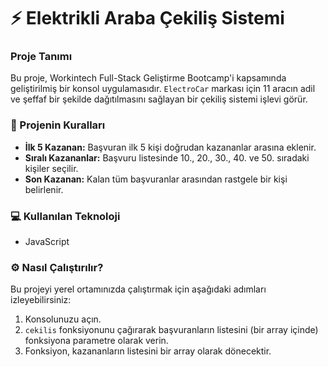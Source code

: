 # ⚡️ Elektrikli Araba Çekiliş Sistemi

### Proje Tanımı

Bu proje, Workintech Full-Stack Geliştirme Bootcamp'i kapsamında geliştirilmiş bir konsol uygulamasıdır. `ElectroCar` markası için 11 aracın adil ve şeffaf bir şekilde dağıtılmasını sağlayan bir çekiliş sistemi işlevi görür.

### 🎯 Projenin Kuralları

- **İlk 5 Kazanan:** Başvuran ilk 5 kişi doğrudan kazananlar arasına eklenir.
- **Sıralı Kazananlar:** Başvuru listesinde 10., 20., 30., 40. ve 50. sıradaki kişiler seçilir.
- **Son Kazanan:** Kalan tüm başvuranlar arasından rastgele bir kişi belirlenir.

### 💻 Kullanılan Teknoloji

- JavaScript

### ⚙️ Nasıl Çalıştırılır?

Bu projeyi yerel ortamınızda çalıştırmak için aşağıdaki adımları izleyebilirsiniz:

1.  Konsolunuzu açın.
2.  `cekilis` fonksiyonunu çağırarak başvuranların listesini (bir array içinde) fonksiyona parametre olarak verin.
3.  Fonksiyon, kazananların listesini bir array olarak dönecektir.
